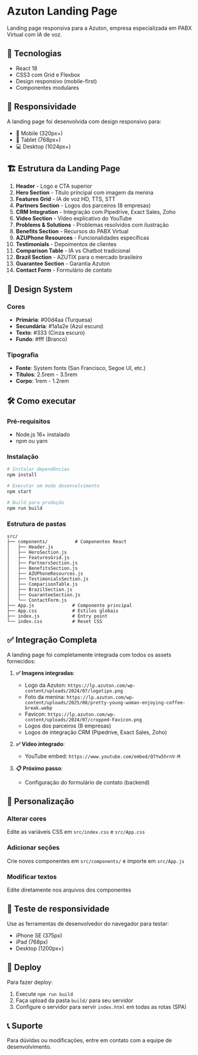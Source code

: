# Azuton Landing Page

Landing page responsiva para a Azuton, empresa especializada em PABX Virtual com IA de voz.

## 🚀 Tecnologias

- React 18
- CSS3 com Grid e Flexbox
- Design responsivo (mobile-first)
- Componentes modulares

## 📱 Responsividade

A landing page foi desenvolvida com design responsivo para:
- 📱 Mobile (320px+)
- 📱 Tablet (768px+)
- 💻 Desktop (1024px+)

## 🏗️ Estrutura da Landing Page

1. **Header** - Logo e CTA superior
2. **Hero Section** - Título principal com imagem da menina
3. **Features Grid** - IA de voz HD, TTS, STT
4. **Partners Section** - Logos dos parceiros (8 empresas)
5. **CRM Integration** - Integração com Pipedrive, Exact Sales, Zoho
6. **Video Section** - Vídeo explicativo do YouTube
7. **Problems & Solutions** - Problemas resolvidos com ilustração
8. **Benefits Section** - Recursos do PABX Virtual
9. **AZUPhone Resources** - Funcionalidades específicas
10. **Testimonials** - Depoimentos de clientes
11. **Comparison Table** - IA vs Chatbot tradicional
12. **Brazil Section** - AZUTIX para o mercado brasileiro
13. **Guarantee Section** - Garantia Azuton
14. **Contact Form** - Formulário de contato

## 🎨 Design System

### Cores
- **Primária**: #00d4aa (Turquesa)
- **Secundária**: #1a1a2e (Azul escuro)
- **Texto**: #333 (Cinza escuro)
- **Fundo**: #fff (Branco)

### Tipografia
- **Fonte**: System fonts (San Francisco, Segoe UI, etc.)
- **Títulos**: 2.5rem - 3.5rem
- **Corpo**: 1rem - 1.2rem

## 🛠️ Como executar

### Pré-requisitos
- Node.js 16+ instalado
- npm ou yarn

### Instalação
```bash
# Instalar dependências
npm install

# Executar em modo desenvolvimento
npm start

# Build para produção
npm run build
```

### Estrutura de pastas
```
src/
├── components/          # Componentes React
│   ├── Header.js
│   ├── HeroSection.js
│   ├── FeaturesGrid.js
│   ├── PartnersSection.js
│   ├── BenefitsSection.js
│   ├── AZUPhoneResources.js
│   ├── TestimonialsSection.js
│   ├── ComparisonTable.js
│   ├── BrazilSection.js
│   ├── GuaranteeSection.js
│   └── ContactForm.js
├── App.js              # Componente principal
├── App.css             # Estilos globais
├── index.js            # Entry point
└── index.css           # Reset CSS
```

## ✅ Integração Completa

A landing page foi completamente integrada com todos os assets fornecidos:

1. **✅ Imagens integradas**:
   - Logo da Azuton: `https://lp.azuton.com/wp-content/uploads/2024/07/logotipo.png`
   - Foto da menina: `https://lp.azuton.com/wp-content/uploads/2025/08/pretty-young-woman-enjoying-coffee-break.webp`
   - Favicon: `https://lp.azuton.com/wp-content/uploads/2024/07/cropped-Favicon.png`
   - Logos dos parceiros (8 empresas)
   - Logos de integração CRM (Pipedrive, Exact Sales, Zoho)

2. **✅ Vídeo integrado**:
   - YouTube embed: `https://www.youtube.com/embed/Q7Yw5hrnV-M`

3. **📋 Próximo passo**:
   - Configuração do formulário de contato (backend)

## 🔧 Personalização

### Alterar cores
Edite as variáveis CSS em `src/index.css` e `src/App.css`

### Adicionar seções
Crie novos componentes em `src/components/` e importe em `src/App.js`

### Modificar textos
Edite diretamente nos arquivos dos componentes

## 📱 Teste de responsividade

Use as ferramentas de desenvolvedor do navegador para testar:
- iPhone SE (375px)
- iPad (768px)
- Desktop (1200px+)

## 🚀 Deploy

Para fazer deploy:

1. Execute `npm run build`
2. Faça upload da pasta `build/` para seu servidor
3. Configure o servidor para servir `index.html` em todas as rotas (SPA)

## 📞 Suporte

Para dúvidas ou modificações, entre em contato com a equipe de desenvolvimento.

